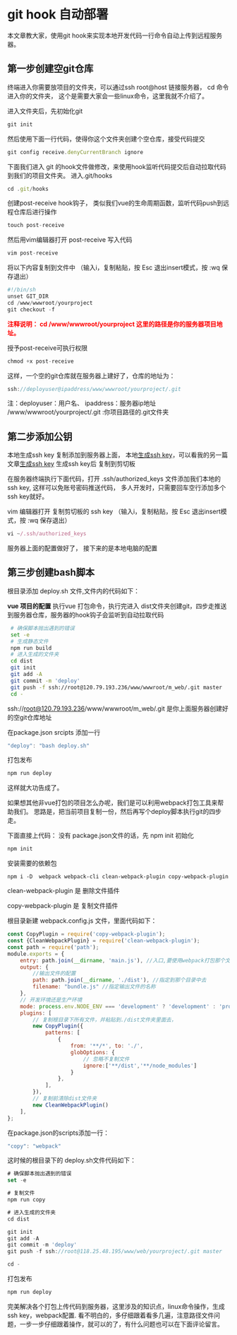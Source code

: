 # git hook 自动部署

本文章教大家，使用git hook来实现本地开发代码一行命令自动上传到远程服务器。

## 第一步创建空git仓库

终端进入你需要放项目的文件夹，可以通过ssh root@host 链接服务器，
cd 命令进入你的文件夹， 这个是需要大家会一些linux命令，这里我就不介绍了。

进入文件夹后，先初始化git
```js
git init
```
然后使用下面一行代码，使得你这个文件夹创建个空仓库，接受代码提交
```js
git config receive.denyCurrentBranch ignore
```
下面我们进入 git 的hook文件做修改，来使用hook监听代码提交后自动拉取代码到我们的项目文件夹。
进入.git/hooks
```js
cd .git/hooks
```
创建post-receive hook钩子， 类似我们vue的生命周期函数，监听代码push到远程仓库后进行操作
```js
touch post-receive
```
然后用vim编辑器打开 post-receive 写入代码
```js
vim post-receive
```
将以下内容复制到⽂件中 （输⼊i，复制粘贴，按 Esc 退出insert模式，按 :wq 保存退出）
```js
#!/bin/sh
unset GIT_DIR
cd /www/wwwroot/yourproject
git checkout -f
```
<b style="color:red">注释说明： cd /www/wwwroot/yourproject   这里的路径是你的服务器项目地址。</b>

授予post-receive可执⾏权限
```js
chmod +x post-receive
```

这样，⼀个空的git仓库就在服务器上建好了，仓库的地址为：
```js
ssh://deployuser@ipaddress/www/wwwroot/yourproject/.git
```
注：deployuser：⽤户名、 ipaddress：服务器ip地址 /www/wwwroot/yourproject/.git :你项目路径的.git文件夹

## 第二步添加公钥
本地生成ssh key 复制添加到服务器上面， 本地[生成ssh key](./sshkey.md)，可以看我的另一篇文章[生成ssh key](./sshkey.md)
生成ssh key后 复制到剪切板

在服务器终端执行下面代码，打开 .ssh/authorized_keys 文件添加我们本地的 ssh key, 这样可以免账号密码推送代码， 多人开发时，只需要回车空行添加多个 ssh key就好。

vim 编辑器打开 复制剪切板的 ssh key  （输⼊i，复制粘贴，按 Esc 退出insert模式，按 :wq 保存退出）
```js
vi ~/.ssh/authorized_keys
```

服务器上面的配置做好了， 接下来的是本地电脑的配置

## 第三步创建bash脚本

根⽬录添加 deploy.sh ⽂件,文件内的代码如下：

<b>vue 项目的配置</b>  执行vue 打包命令，执行完进入 dist文件夹创建git，四步走推送到服务器仓库，服务器的hook钩子会监听到自动拉取代码
```sh
 # 确保脚本抛出遇到的错误
 set -e
 # ⽣成静态⽂件
 npm run build
 # 进⼊⽣成的⽂件夹
 cd dist
 git init
 git add -A
 git commit -m 'deploy'
 git push -f ssh://root@120.79.193.236/www/wwwroot/m_web/.git master
 cd -
```
ssh://root@120.79.193.236/www/wwwroot/m_web/.git 是你上面服务器创建好的空git仓库地址

在package.json srcipts 添加一行
```js
"deploy": "bash deploy.sh"
```

打包发布
```js
npm run deploy
```

这样就大功告成了。

如果想其他非vue打包的项目怎么办呢，我们是可以利用webpack打包工具来帮助我们。
思路是，把当前项目复制一份，然后再写个deploy脚本执行git的四步走。

下面直接上代码：
没有 package.json文件的话，先 npm init 初始化
```js
npm init
```
安装需要的依赖包
```
npm i -D  webpack webpack-cli clean-webpack-plugin copy-webpack-plugin
```

clean-webpack-plugin 是 删除文件插件

copy-webpack-plugin  是 复制文件插件

根目录新建 webpack.config.js 文件，里面代码如下：
```js
const CopyPlugin = require('copy-webpack-plugin');
const {CleanWebpackPlugin} = require('clean-webpack-plugin');
const path = require('path');
module.exports = {
    entry: path.join(__dirname, 'main.js'), //入口,要使用webpack打包那个文件。
    output: {
        //输出文件的配置
        path: path.join(__dirname, './dist'), //指定到那个目录中去
        filename: "bundle.js" //指定输出文件的名称
    },
    // 开发环境还是生产环境
    mode: process.env.NODE_ENV === 'development' ? 'development' : 'production',
    plugins: [
        // 复制根目录下所有文件，并粘贴到./dist文件夹里面去，
        new CopyPlugin({
            patterns: [
                {
                    from: '**/*', to: './',
                    globOptions: {
                        // 忽略不复制文件
                        ignore:['**/dist','**/node_modules']
                    }
                },
            ],
        }),
        // 复制前清除dist文件夹
        new CleanWebpackPlugin()
    ],
};
```

在package.json的scripts添加一行：
```js
"copy": "webpack"
```
这时候的根目录下的 deploy.sh文件代码如下：
```js
# 确保脚本抛出遇到的错误
set -e

# 复制文件
npm run copy

# 进入生成的文件夹
cd dist

git init
git add -A
git commit -m 'deploy'
git push -f ssh://root@118.25.48.195/www/web/yourproject/.git master

cd -
```
打包发布
```js
npm run deploy
```

完美解决各个打包上传代码到服务器，这里涉及的知识点，linux命令操作，生成ssh key，webpack配置. 看不明白的，多仔细跟着看多几遍，注意路径文件问题，一步一步仔细跟着操作，就可以的了，有什么问题也可以在下面评论留言。

<Vssue :options="{ locale: 'zh' }"  />